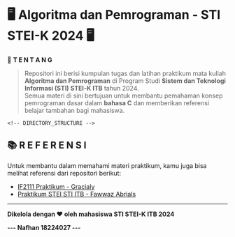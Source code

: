 # 🖥️ Algoritma dan Pemrograman - STI STEI-K 2024 🖥️  

📌 **T E N T A N G**  
> Repositori ini berisi kumpulan tugas dan latihan praktikum mata kuliah **Algoritma dan Pemrograman** di Program Studi **Sistem dan Teknologi Informasi (STI) STEI-K ITB** tahun 2024.  
> Semua materi di sini bertujuan untuk membantu pemahaman konsep pemrograman dasar dalam **bahasa C** dan memberikan referensi belajar tambahan bagi mahasiswa.  

```
<!-- DIRECTORY_STRUCTURE -->
```

## 📚 R E F E R E N S I  
Untuk membantu dalam memahami materi praktikum, kamu juga bisa melihat referensi dari repositori berikut:  
- [IF2111 Praktikum - Gracialy](https://github.com/gracialy/IF2111_Praktikum/tree/main)  
- [Praktikum STEI STI ITB - Fawwaz Abrials](https://github.com/fawwazabrials/Praktikum-STEI-STI-ITB/tree/main)  

---

**Dikelola dengan ❤️ oleh mahasiswa STI STEI-K ITB 2024**   

**--- Nafhan 18224027 ---**
